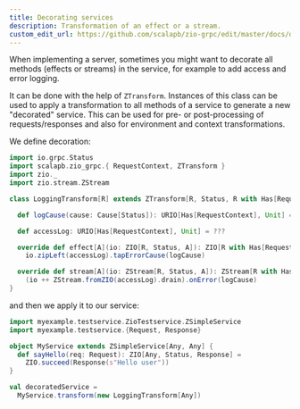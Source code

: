 ```yaml
---
title: Decorating services
description: Transformation of an effect or a stream.
custom_edit_url: https://github.com/scalapb/zio-grpc/edit/master/docs/decorating.md
---
```


When implementing a server, sometimes you might want to decorate all methods (effects or streams)
in the service, for example to add access and error logging.  

It can be done with the help of `ZTransform`. Instances of this class can be used 
to apply a transformation to all methods of a service to generate a new "decorated" service.
This can be used for pre- or post-processing of requests/responses and also for environment
and context transformations.

We define decoration:

```scala mdoc
import io.grpc.Status
import scalapb.zio_grpc.{ RequestContext, ZTransform }
import zio._
import zio.stream.ZStream

class LoggingTransform[R] extends ZTransform[R, Status, R with Has[RequestContext]] {

  def logCause(cause: Cause[Status]): URIO[Has[RequestContext], Unit] = ???

  def accessLog: URIO[Has[RequestContext], Unit] = ???

  override def effect[A](io: ZIO[R, Status, A]): ZIO[R with Has[RequestContext], Status, A] =
    io.zipLeft(accessLog).tapErrorCause(logCause)

  override def stream[A](io: ZStream[R, Status, A]): ZStream[R with Has[RequestContext], Status, A] =
    (io ++ ZStream.fromZIO(accessLog).drain).onError(logCause)
}
```

and then we apply it to our service:

```scala mdoc
import myexample.testservice.ZioTestservice.ZSimpleService
import myexample.testservice.{Request, Response}

object MyService extends ZSimpleService[Any, Any] {
  def sayHello(req: Request): ZIO[Any, Status, Response] =
    ZIO.succeed(Response(s"Hello user"))
}

val decoratedService =
  MyService.transform(new LoggingTransform[Any])
```